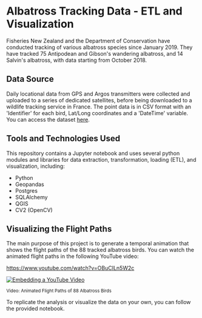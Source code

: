 # Albatross Tracking Data - ETL and Visualization

Fisheries New Zealand and the Department of Conservation have conducted tracking of various albatross species since January 2019. They have tracked 75 Antipodean and Gibson's wandering albatross, and 14 Salvin's albatross, with data starting from October 2018.

## Data Source
Daily locational data from GPS and Argos transmitters were collected and uploaded to a series of dedicated satellites, before being downloaded to a wildlife tracking service in France. The point data is in CSV format with an 'Identifier' for each bird, Lat/Long coordinates and a 'DateTime' variable. You can access the dataset [here](https://catalogue.data.govt.nz/dataset/albatross-tracking-data).

## Tools and Technologies Used
This repository contains a Jupyter notebook and uses several python modules and libraries for data extraction, transformation, loading (ETL), and visualization, including:
- Python
- Geopandas
- Postgres
- SQLAlchemy
- QGIS
- CV2 (OpenCV)

## Visualizing the Flight Paths
The main purpose of this project is to generate a temporal animation that shows the flight paths of the 88 tracked albatross birds. You can watch the animated flight paths in the following YouTube video:

https://www.youtube.com/watch?v=OBuCILn5W2c

[![Embedding a YouTube Video](https://img.youtube.com/vi/OBuCILn5W2c/0.jpg)](https://www.youtube.com/watch?v=OBuCILn5W2c)

<sup>Video: Animated Flight Paths of 88 Albatross Birds</sup>

To replicate the analysis or visualize the data on your own, you can follow the provided notebook.
